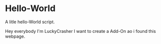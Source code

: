 # Hello-World
A litle hello-World script.

Hey everybody I'm LuckyCrasher
I want to create a Add-On ao i found this webpage.
